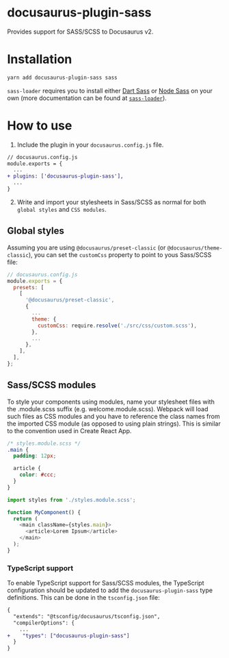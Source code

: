 # docusaurus-plugin-sass

Provides support for SASS/SCSS to Docusaurus v2.

# Installation

```sh
yarn add docusaurus-plugin-sass sass
```

`sass-loader` requires you to install either [Dart Sass](https://github.com/sass/dart-sass) or [Node Sass](https://github.com/sass/node-sass) on your own (more documentation can be found at [`sass-loader`](https://github.com/webpack-contrib/sass-loader#getting-started)).

# How to use

1. Include the plugin in your `docusaurus.config.js` file.

```diff
// docusaurus.config.js
module.exports = {
  ...
+ plugins: ['docusaurus-plugin-sass'],
  ...
}
```

2. Write and import your stylesheets in Sass/SCSS as normal for both `global styles` and `CSS modules`.

## Global styles

Assuming you are using `@docusaurus/preset-classic` (or `@docusaurus/theme-classic`), you can set
the `customCss` property to point to yous Sass/SCSS file:

```javascript
// docusaurus.config.js
module.exports = {
  presets: [
    [
      '@docusaurus/preset-classic',
      {
        ...
        theme: {
          customCss: require.resolve('./src/css/custom.scss'),
        },
        ...
      },
    ],
  ],
};
```

## Sass/SCSS modules
To style your components using modules, name your stylesheet files with the .module.scss suffix (e.g. welcome.module.scss). Webpack will load such files as CSS modules and you have to reference the class names from the imported CSS module (as opposed to using plain strings). This is similar to the convention used in Create React App.

```scss
/* styles.module.scss */
.main {
  padding: 12px;

  article {
    color: #ccc;
  }
}
```

```javascript
import styles from './styles.module.scss';

function MyComponent() {
  return (
    <main className={styles.main}>
      <article>Lorem Ipsum</article>
    </main>
  );
}
```

### TypeScript support

To enable TypeScript support for Sass/SCSS modules, the TypeScript configuration should be updated to add the `docusaurus-plugin-sass` type definitions. This can be done in the `tsconfig.json` file:

```diff
{
  "extends": "@tsconfig/docusaurus/tsconfig.json",
  "compilerOptions": {
    ...
+    "types": ["docusaurus-plugin-sass"]
  }
}
```